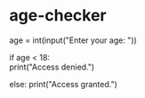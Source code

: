 # age-checker

age = int(input("Enter your age: ")) 


if age < 18:  
    print("Access denied.")
    
else:
    print("Access granted.")
    
    
